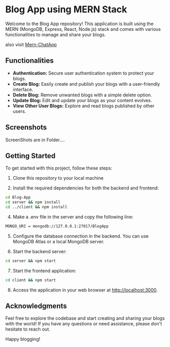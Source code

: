 # Blog App using MERN Stack

Welcome to the Blog App repository! This application is built using the MERN (MongoDB, Express, React, Node.js) stack and comes with various functionalities to manage and share your blogs.

also visit [Mern-ChatApp](https://github.com/Pranav-Raj-31/mern-chat-app)

## Functionalities

- **Authentication:** Secure user authentication system to protect your blogs.
- **Create Blog:** Easily create and publish your blogs with a user-friendly interface.
- **Delete Blog:** Remove unwanted blogs with a simple delete option.
- **Update Blog:** Edit and update your blogs as your content evolves.
- **View Other User Blogs:** Explore and read blogs published by other users.

## Screenshots

 ScreenShots are in Folder....
 
## Getting Started

To get started with this project, follow these steps:

1. Clone this repository to your local machine

3. Install the required dependencies for both the backend and frontend:

```bash
cd Blog-App
cd server && npm install
cd ../client && npm install
```

4. Make a .env file in the server and copy the following line:
```bash
MONGO_URI = mongodb://127.0.0.1:27017/BlogApp
```


5. Configure the database connection in the backend. You can use MongoDB Atlas or a local MongoDB server.

6. Start the backend server:

```bash
cd server && npm start
```

7. Start the frontend application:

```bash
cd client && npm start
```


8. Access the application in your web browser at [http://localhost:3000](http://localhost:3000).


## Acknowledgments



Feel free to explore the codebase and start creating and sharing your blogs with the world! If you have any questions or need assistance, please don't hesitate to reach out.

Happy blogging!
